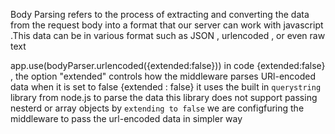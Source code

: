 Body Parsing refers to the process of extracting and converting the data from the request body into a format that our server can work with javascript .This data can be in various format such 
as JSON , urlencoded   , or even raw text


app.use(bodyParser.urlencoded({extended:false}))
    in code {extended:false} , 
        the option "extended" controls how the middleware parses URl-encoded data
        when it is set to false {extended : false}
            it uses the built in `querystring` library from node.js to parse the data
            this library does not support passing nesterd or array objects
            by `extending to false` we are configfuring the middleware to pass the url-encoded 
            data in simpler way



